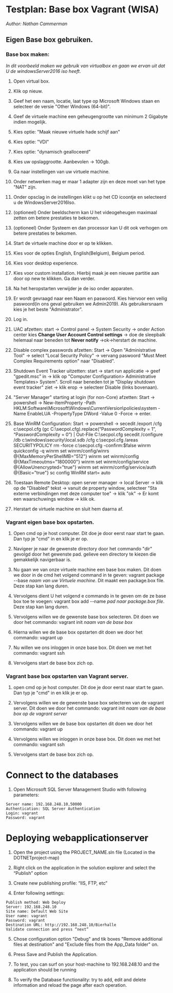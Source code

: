 # Testplan: Base box Vagrant (WISA)
*Author: Nathan Cammerman*


## Eigen Base box gebruiken.

### Base box maken:
*In dit voorbeeld maken we gebruik van virtualbox en gaan we ervan uit dat U de windowsServer2016 iso heeft*.

1. Open virtual box.

2. Klik op nieuw.

3. Geef het een naam, locatie, laat type op Microsoft Windows staan en selecteer de versie "Other Windows (64-bit)".

4. Geef de virtuele machine een geheugengrootte van minimum 2 Gigabyte indien mogelijk.

5. Kies optie: "Maak nieuwe virtuele hade schijf aan"

6. Kies optie: "VDI" 

7. Kies optie: "dynamisch gealloceerd"

8. Kies uw opslaggrootte. Aanbevolen -> 100gb.

9. Ga naar instellingen van uw virtuele machine.

10. Onder netwerken mag er maar 1 adapter zijn en deze moet van het type "NAT" zijn.

11. Onder opsclag in de instellingen klikt u op het CD icoontje en selecteerd u de WindowsServer2016Iso.

12. (optioneel) Onder beeldscherm kan U het videogeheugen maximaal zetten om betere prestaties te bekomen.

13. (optioneel) Onder Systeem en dan processor kan U dit ook verhogen om betere prestaties te bekomen.

14. Start de virtuele machine door er op te klikken.

15. Kies voor de opties English, English(Belgium), Belgium period.

16. Kies voor desktop experience.

17. Kies voor custom installation. Hierbij maak je een nieuwe partitie aan door op new te klikken. Ga dan verder.

18. Na het heropstarten verwijder je de iso onder apparaten.

19. Er wordt gevraagd naar een Naam en paswoord. Kies hiervoor een veilig paswoord(in ons geval gebruiken we Admin2019). Als gebruikersnaam kies je het beste "Administrator".

20. Log in.

21. UAC afzetten: start -> Control panel -> System Security -> onder Action center kies **Change User Account Control settings** -> doe de sleepbalk helemaal naar beneden tot **Never notify** ->ok->herstart de machine.

22. Disable complex passwords afzetten: Start -> Open "Administrative Tool" -> select "Local Security Policy" -> vervang paswoord "Must Meet Complex Requirements option" naar "Disabled".

23. Shutdown Event Tracker uitzetten: start -> start run applicatie -> geef "gpedit.msc" in -> klik op "Computer Configuration> Administrative Templates> System". Scroll naar beneden tot je "Display shutdown event tracker" ziet -> klik erop -> selecteer Disable (links bovenaan).

24. "Server Manager" starting at login (for non-Core) afzetten: Start -> powershell -> New-ItemProperty -Path HKLM:Software\Microsoft\Windows\CurrentVersion\policies\system -Name EnableLUA -PropertyType DWord -Value 0 -Force -> enter.

25. Base WinRM Configuration: Start -> powershell -> secedit /export /cfg c:\secpol.cfg
(gc C:\secpol.cfg).replace(“PasswordComplexity = 1”, “PasswordComplexity = 0”) | Out-File C:\secpol.cfg
secedit /configure /db c:\windows\security\local.sdb /cfg c:\secpol.cfg /areas SECURITYPOLICY
rm -force c:\secpol.cfg -confirm:$false
winrm quickconfig -q
winrm set winrm/config/winrs @{MaxMemoryPerShellMB="512"}
winrm set winrm/config @{MaxTimeoutms="1800000"}
winrm set winrm/config/service @{AllowUnencrypted="true"}
winrm set winrm/config/service/auth @{Basic="true"}
sc config WinRM start= auto

27. Toestaan Remote Desktop: open server manager -> local Server -> klik op de "Disabled" tekst -> vanuit de property window, selecteer "Sta externe verbindingen met deze computer toe" -> klik "ok" -> Er komt een waarschuwings window  -> klik ok.

26. Herstart de virtuele machine en sluit hem daarna af.

### Vagrant eigen base box opstarten.

1. Open cmd op je host computer. Dit doe je door eerst naar start te gaan. Dan typ je "cmd" in en klik je er op.

2. Navigeer je naar de gewenste directory door het commando "dir" gevolgd door het gewenste pad. gelieve een directory te kiezen die gemakkelijk navigerbaar is.

3. Nu gaan we van onze virtuele machine een base box maken. Dit doen we door in de cmd het volgend command in te geven: vagrant package --base *naam van uw Virtuele machine*.
Dit maakt een package.box file. Deze stap kan lang duren.

4. Vervolgens dient U het volgend e commando in te geven om de ze base box toe te voegen: vagrant box add --name *pad naar package.box file*. Deze stap kan lang duren.

5. Vervolgens willen we de gewenste base box selecteren. Dit doen we door het commando: vagrant init *naam van de base box*

6. Hierna willen we de base box opstarten dit doen we door het commando: vagrant up

7. Nu willen we ons inloggen in onze base box. Dit doen we met het commando: vagrant ssh

8. Vervolgens start de base box zich op.

### Vagrant base box opstarten van Vagrant server.

1. open cmd op je host computer. Dit doe je door eerst naar start te gaan. Dan typ je "cmd" in en klik je er op.

2. Vervolgens willen we de gewenste base box selecteren van de vagrant server. Dit doen we door het commando: vagrant init *naam van de base box op de vagrant server*

3. Vervolgens willen we de base box opstarten dit doen we door het commando: vagrant up

4. Vervolgens willen we inloggen in onze base box. Dit doen we met het commando: vagrant ssh

5. Vervolgens start de base box zich op.

# Connect to the databases

1. Open Microsoft SQL Server Management Studio with following parameters:

```
Server name: 192.168.248.10,50000
Authentication: SQL Server Authentication
Login: vagrant
Password: vagrant
```

# Deploying webapplicationserver

1. Open the project using the PROJECT_NAME.sln file (Located in the DOTNETproject-map)

2. Right click on the application in the solution explorer and select the “Publish” option

3. Create new publishing profile: “IIS, FTP, etc”

4. Enter following settings:

```
Publish method: Web Deploy
Server: 192.168.248.10
Site name: Default Web Site
User name: vagrant
Password: vagrant
Destination URL: http://192.168.248.10/Bierhalle
Validate connection and press “next”
```
5. Chose configuration option "Debug" and tik boxes "Remove additional files at destination" and "Exclude files from the App_Data folder" on. 

6. Press Save and Publish the Application.

7. To test, you can surf on your host-machine to 192.168.248.10 and the application should be running

8. To verify the Database functionality: try to add, edit and delete information and reload the page after each operation.